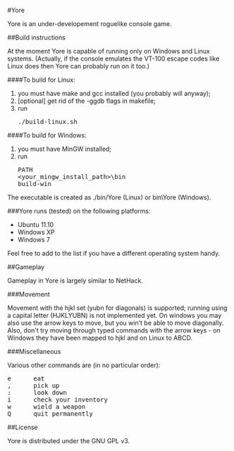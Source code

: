 #Yore

Yore is an under-developement roguelike console game.

##Build instructions

At the moment Yore is capable of running only on Windows and Linux systems. (Actually, if the console emulates the VT-100 escape codes like Linux does then Yore can probably run on it too.)

####To build for Linux:

1.  you must have make and gcc installed (you probably will anyway);
2.  [optional] get rid of the -ggdb flags in makefile;
3.  run <pre>./build-linux.sh</pre>

####To build for Windows:

1.  you must have MinGW installed;
2.  run <pre>PATH &lt;your_mingw_install_path&gt;\bin<br />build-win</pre>

The executable is created as ./bin/Yore (Linux) or bin\Yore (Windows).


###Yore runs (tested) on the following platforms:

 *  Ubuntu 11.10
 *  Windows XP
 *  Windows 7

Feel free to add to the list if you have a different operating system handy.

##Gameplay

Gameplay in Yore is largely similar to NetHack. 

###Movement

Movement with the hjkl set (yubn for diagonals) is supported; running using a capital letter (HJKLYUBN) is not implemented yet.
On windows you may also use the arrow keys to move, but you win't be able to move diagonally. Also, don't try moving through typed commands with the arrow keys - on Windows they have been mapped to hjkl and on Linux to ABCD.

###Miscellaneous

Various other commands are (in no particular order):
<pre>e      eat
,      pick up
:      look down
i      check your inventory
w      wield a weapon
Q      quit permanently</pre>

##License

Yore is distributed under the GNU GPL v3.

